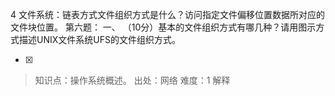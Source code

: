 4
文件系统：链表方式文件组织方式是什么？访问指定文件偏移位置数据所对应的文件块位置。
    第六题：
    一、  （10分）基本的文件组织方式有哪几种？请用图示方式描述UNIX文件系统UFS的文件组织方式。
    
- [x]  

> 知识点：操作系统概述。
> 出处：网络
> 难度：1
> 解释
